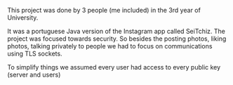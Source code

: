 This project was done by 3 people (me included) in the 3rd year of University.

It was a portuguese Java version of the Instagram app called SeiTchiz. The project was focused towards security. So besides the posting photos, liking photos, talking privately to people we had to focus on communications using TLS sockets. 

To simplify things we assumed every user had access to every public key (server and users)

